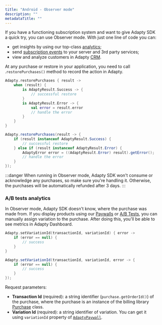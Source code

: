 ```yaml
---
title: "Android - Observer mode"
description: ""
metadataTitle: ""
---
```


If you have a functioning subscription system and want to give Adapty SDK a quick try, you can use Observer mode. With just one line of code you can:

- get insights by using our top-class [analytics](analytics-charts);
- send [subscription events](events) to your server and 3rd party services;
- view and analyze customers in Adapty [CRM](profiles-crm).

At any purchase or restore in your application, you need to call .`restorePurchases()` method to record the action in Adapty.

```kotlin
Adapty.restorePurchases { result ->
    when (result) {
        is AdaptyResult.Success -> {
            // successful restore
        }
        is AdaptyResult.Error -> {
            val error = result.error
            // handle the error
        }
    }
}
```
```java
Adapty.restorePurchases(result -> {
    if (result instanceof AdaptyResult.Success) {
        // successful restore
    } else if (result instanceof AdaptyResult.Error) {
        AdaptyError error = ((AdaptyResult.Error) result).getError();
        // handle the error
    }
});
```

:::danger
When running in Observer mode, Adapty SDK won't consume or acknowledge any purchases, so make sure you're handling it. Otherwise, the purchases will be automatically refunded after 3 days.
:::

### A/B tests analytics

In Observer mode, Adapty SDK doesn't know, where the purchase was made from. If you display products using our [Paywalls](paywalls) or [A/B Tests](ab-test), you can manually assign variation to the purchase. After doing this, you'll be able to see metrics in Adapty Dashboard.

```kotlin
Adapty.setVariationId(transactionId, variationId) { error ->
    if (error == null) {
        // success
    }
}
```
```java
Adapty.setVariationId(transactionId, variationId, error -> {
    if (error == null) {
        // success
    }
});
```

Request parameters:

- **Transaction Id** (required): a string identifier (`purchase.getOrderId()`) of the purchase, where the purchase is an instance of the billing library [Purchase](https://developer.android.com/reference/com/android/billingclient/api/Purchase) class.
- **Variation Id** (required): a string identifier of variation. You can get it using `variationId` property of [`AdaptyPaywall`](sdk-models#adaptypaywall).